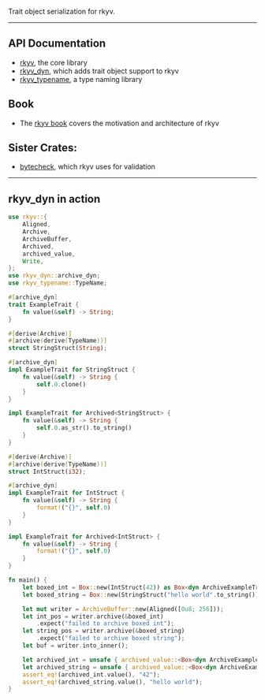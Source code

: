 Trait object serialization for rkyv.

---

## API Documentation

- [rkyv](https://docs.rs/rkyv), the core library
- [rkyv_dyn](https://docs.rs/rkyv_dyn), which adds trait object support to rkyv
- [rkyv_typename](https://docs.rs/rkyv_typename), a type naming library

## Book

- The [rkyv book](https://djkoloski.github.io/rkyv) covers the motivation and architecture of rkyv

## Sister Crates:

- [bytecheck](https://github.com/djkoloski/bytecheck), which rkyv uses for validation

---

## rkyv_dyn in action

```rust
use rkyv::{
    Aligned,
    Archive,
    ArchiveBuffer,
    Archived,
    archived_value,
    Write,
};
use rkyv_dyn::archive_dyn;
use rkyv_typename::TypeName;

#[archive_dyn]
trait ExampleTrait {
    fn value(&self) -> String;
}

#[derive(Archive)]
#[archive(derive(TypeName))]
struct StringStruct(String);

#[archive_dyn]
impl ExampleTrait for StringStruct {
    fn value(&self) -> String {
        self.0.clone()
    }
}

impl ExampleTrait for Archived<StringStruct> {
    fn value(&self) -> String {
        self.0.as_str().to_string()
    }
}

#[derive(Archive)]
#[archive(derive(TypeName))]
struct IntStruct(i32);

#[archive_dyn]
impl ExampleTrait for IntStruct {
    fn value(&self) -> String {
        format!("{}", self.0)
    }
}

impl ExampleTrait for Archived<IntStruct> {
    fn value(&self) -> String {
        format!("{}", self.0)
    }
}

fn main() {
    let boxed_int = Box::new(IntStruct(42)) as Box<dyn ArchiveExampleTrait>;
    let boxed_string = Box::new(StringStruct("hello world".to_string())) as Box<dyn ArchiveExampleTrait>;

    let mut writer = ArchiveBuffer::new(Aligned([0u8; 256]));
    let int_pos = writer.archive(&boxed_int)
        .expect("failed to archive boxed int");
    let string_pos = writer.archive(&boxed_string)
        .expect("failed to archive boxed string");
    let buf = writer.into_inner();

    let archived_int = unsafe { archived_value::<Box<dyn ArchiveExampleTrait>>(buf.as_ref(), int_pos) };
    let archived_string = unsafe { archived_value::<Box<dyn ArchiveExampleTrait>>(buf.as_ref(), string_pos) };
    assert_eq!(archived_int.value(), "42");
    assert_eq!(archived_string.value(), "hello world");
}
```